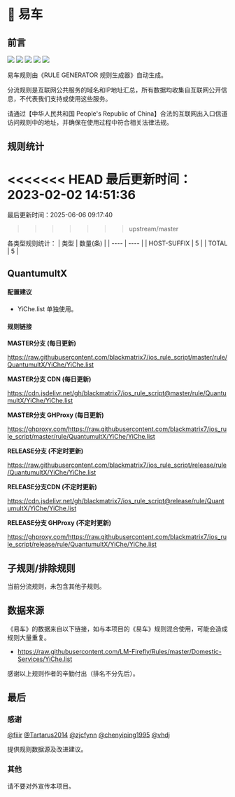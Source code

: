 # 🧸 易车

## 前言

![](https://shields.io/badge/-移除重复规则-ff69b4) ![](https://shields.io/badge/-DOMAIN与DOMAIN--SUFFIX合并-green) ![](https://shields.io/badge/-DOMAIN--SUFFIX间合并-critical) ![](https://shields.io/badge/-DOMAIN--SUFFIX与DOMAIN--KEYWORD合并-blue) ![](https://shields.io/badge/-IP--CIDR(6)合并-blueviolet) 

易车规则由《RULE GENERATOR 规则生成器》自动生成。

分流规则是互联网公共服务的域名和IP地址汇总，所有数据均收集自互联网公开信息，不代表我们支持或使用这些服务。

请通过【中华人民共和国 People's Republic of China】合法的互联网出入口信道访问规则中的地址，并确保在使用过程中符合相关法律法规。

## 规则统计

<<<<<<< HEAD
最后更新时间：2023-02-02 14:51:36
=======
最后更新时间：2025-06-06 09:17:40
>>>>>>> upstream/master

各类型规则统计：
| 类型 | 数量(条)  | 
| ---- | ----  |
| HOST-SUFFIX | 5  | 
| TOTAL | 5  | 


## QuantumultX 

#### 配置建议
- YiChe.list 单独使用。

#### 规则链接
**MASTER分支 (每日更新)**

https://raw.githubusercontent.com/blackmatrix7/ios_rule_script/master/rule/QuantumultX/YiChe/YiChe.list

**MASTER分支 CDN (每日更新)**

https://cdn.jsdelivr.net/gh/blackmatrix7/ios_rule_script@master/rule/QuantumultX/YiChe/YiChe.list

**MASTER分支 GHProxy (每日更新)**

https://ghproxy.com/https://raw.githubusercontent.com/blackmatrix7/ios_rule_script/master/rule/QuantumultX/YiChe/YiChe.list

**RELEASE分支 (不定时更新)**

https://raw.githubusercontent.com/blackmatrix7/ios_rule_script/release/rule/QuantumultX/YiChe/YiChe.list

**RELEASE分支CDN (不定时更新)**

https://cdn.jsdelivr.net/gh/blackmatrix7/ios_rule_script@release/rule/QuantumultX/YiChe/YiChe.list

**RELEASE分支 GHProxy (不定时更新)**

https://ghproxy.com/https://raw.githubusercontent.com/blackmatrix7/ios_rule_script/release/rule/QuantumultX/YiChe/YiChe.list

## 子规则/排除规则


当前分流规则，未包含其他子规则。

## 数据来源

《易车》的数据来自以下链接，如与本项目的《易车》规则混合使用，可能会造成规则大量重复。

- https://raw.githubusercontent.com/LM-Firefly/Rules/master/Domestic-Services/YiChe.list


感谢以上规则作者的辛勤付出（排名不分先后）。

## 最后

### 感谢

[@fiiir](https://github.com/fiiir) [@Tartarus2014](https://github.com/Tartarus2014) [@zjcfynn](https://github.com/zjcfynn) [@chenyiping1995](https://github.com/chenyiping1995) [@vhdj](https://github.com/vhdj)

提供规则数据源及改进建议。

### 其他

请不要对外宣传本项目。